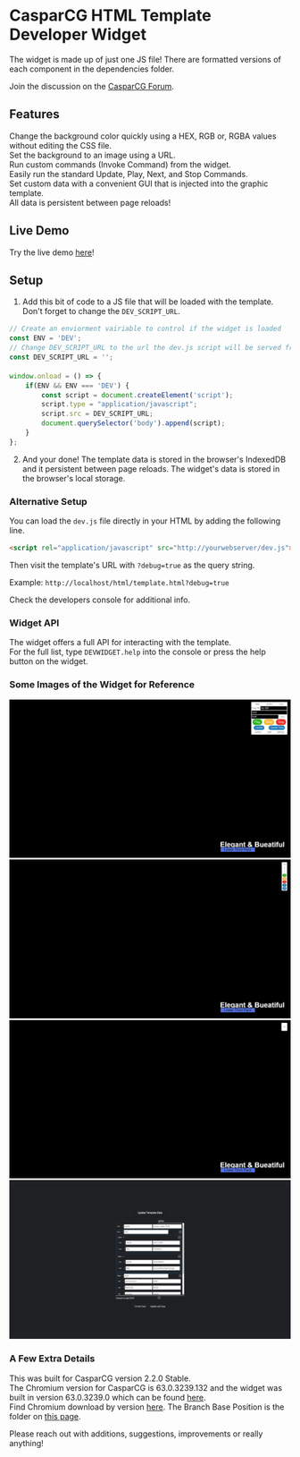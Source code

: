 # CasparCG HTML Template Developer Widget

The widget is made up of just one JS file! There are formatted versions of each component in the dependencies folder.</br>

Join the discussion on the [CasparCG Forum](https://casparcgforum.org/).

## Features
Change the background color quickly using a HEX, RGB or, RGBA values without editing the CSS file.</br>
Set the background to an image using a URL.</br>
Run custom commands (Invoke Command) from the widget.</br>
Easily run the standard Update, Play, Next, and Stop Commands.</br>
Set custom data with a convenient GUI that is injected into the graphic template.</br>
All data is persistent between page reloads!

## Live Demo
Try the live demo [here](http://www.casparcgwidget.com)!

## Setup
1. Add this bit of code to a JS file that will be loaded with the template. Don't forget to  change the `DEV_SCRIPT_URL`. 

```js
// Create an enviorment vairiable to control if the widget is loaded
const ENV = 'DEV';
// Change DEV_SCRIPT_URL to the url the dev.js script will be served from 
const DEV_SCRIPT_URL = '';

window.onload = () => {
    if(ENV && ENV === 'DEV') {
        const script = document.createElement('script');
        script.type = "application/javascript";
        script.src = DEV_SCRIPT_URL;
        document.querySelector('body').append(script);
    }
};
```

2. And your done! The template data is stored in the browser's IndexedDB and it persistent between page reloads. The widget's data is stored in the browser's local storage.

### Alternative Setup
You can load the `dev.js` file directly in your HTML by adding the following line.

```html
<script rel="application/javascript" src="http://yourwebserver/dev.js"></script>
```

Then visit the template's URL with `?debug=true` as the query string. </br>

Example: `http://localhost/html/template.html?debug=true` </br>

Check the developers console for additional info.

### Widget API

The widget offers a full API for interacting with the template. </br>
For the full list, type `DEVWIDGET.help` into the console or press the help button on the widget.

### Some Images of the Widget for Reference

![Dev Tool Open](Screenshots/CasparCG_HTML_Dev_Widget_Open.jpg)
![Dev Tool Shrunk](Screenshots/CasparCG_HTML_Dev_Widget_Shrunk.jpg)
![Dev Tool Hidden](Screenshots/CasparCG_HTML_Dev_Widget_Hidden.jpg)
![Dev Tool Update Data](Screenshots/CasparCG_HTML_Dev_Widget_Data.jpg)

### A Few Extra Details
This was built for CasparCG version 2.2.0 Stable. </br>
The Chromium version for CasparCG is 63.0.3239.132 and the widget was built in version 63.0.3239.0 which can be found [here](https://commondatastorage.googleapis.com/chromium-browser-snapshots/index.html?prefix=Win_x64/508578/).</br>
Find Chromium download by version [here](https://omahaproxy.appspot.com/). The Branch Base Position is the folder on [this page](https://commondatastorage.googleapis.com/chromium-browser-snapshots/index.html?prefix=Win_x64/).

Please reach out with additions, suggestions, improvements or really anything! 